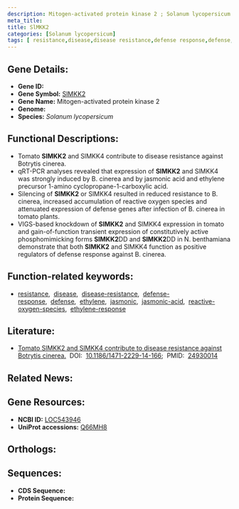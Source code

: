 ```yaml
---
description: Mitogen-activated protein kinase 2 ; Solanum lycopersicum
meta_title:
title: SlMKK2
categories: [Solanum lycopersicum]
tags: [ resistance,disease,disease resistance,defense response,defense,ethylene,jasmonic,jasmonic acid,reactive oxygen species,ethylene response ]
---
```


## Gene Details:
- **Gene ID:** []()
- **Gene Symbol:** <u>SlMKK2</u>
- **Gene Name:** Mitogen-activated protein kinase 2
- **Genome:** []()
- **Species:** *Solanum lycopersicum*

## Functional Descriptions:
   - Tomato **SlMKK2** and SlMKK4 contribute to disease resistance against Botrytis cinerea.
   - qRT-PCR analyses revealed that expression of **SlMKK2** and SlMKK4 was strongly induced by B. cinerea and by jasmonic acid and ethylene precursor 1-amino cyclopropane-1-carboxylic acid.
   - Silencing of **SlMKK2** or SlMKK4 resulted in reduced resistance to B. cinerea, increased accumulation of reactive oxygen species and attenuated expression of defense genes after infection of B. cinerea in tomato plants.
   - VIGS-based knockdown of **SlMKK2** and SlMKK4 expression in tomato and gain-of-function transient expression of constitutively active phosphomimicking forms **SlMKK2**DD and **SlMKK2**DD in N. benthamiana demonstrate that both **SlMKK2** and SlMKK4 function as positive regulators of defense response against B. cinerea.

## Function-related keywords:
   - [resistance](/tags/resistance/),&nbsp;&nbsp;[disease](/tags/disease/),&nbsp;&nbsp;[disease-resistance](/tags/disease-resistance/),&nbsp;&nbsp;[defense-response](/tags/defense-response/),&nbsp;&nbsp;[defense](/tags/defense/),&nbsp;&nbsp;[ethylene](/tags/ethylene/),&nbsp;&nbsp;[jasmonic](/tags/jasmonic/),&nbsp;&nbsp;[jasmonic-acid](/tags/jasmonic-acid/),&nbsp;&nbsp;[reactive-oxygen-species](/tags/reactive-oxygen-species/),&nbsp;&nbsp;[ethylene-response](/tags/ethylene-response/)

## Literature:
   - [Tomato SlMKK2 and SlMKK4 contribute to disease resistance against Botrytis cinerea.](https://doi.org/10.1186/1471-2229-14-166)&nbsp;&nbsp;DOI:&nbsp;&nbsp;[10.1186/1471-2229-14-166](https://doi.org/10.1186/1471-2229-14-166);&nbsp;&nbsp;PMID:&nbsp;&nbsp;[24930014](https://pubmed.ncbi.nlm.nih.gov/24930014/)

## Related News:

## Gene Resources:
- **NCBI ID:**  [LOC543946](https://www.ncbi.nlm.nih.gov/gene/?term=LOC543946)
- **UniProt accessions:**  [Q66MH8](https://www.uniprot.org/uniprotkb/Q66MH8/entry)

## Orthologs:

## Sequences:
- **CDS Sequence:**
- **Protein Sequence:**
